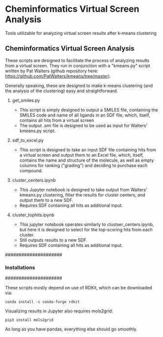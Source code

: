 # Cheminformatics Virtual Screen Analysis
Tools utilizable for analyzing virtual screen results after k-means clustering

Cheminformatics Virtual Screen Analysis
---------------------------------------

These scripts are designed to facilitate the process of analyzing results
from a virtual screen. They run in conjunction with a "kmeans.py" script
written by Pat Walters (github repository here:
https://github.com/PatWalters/kmeans/tree/master).

Generally speaking, these are designed to make k-means clustering
(and the analysis of the clustering) easy and straightforward.

1) get_smiles.py
	- This script is simply designed to output a SMILES file, containing
	  the SMILES code and name of all ligands in an SDF file, which,
	  itself, contains all hits from a virtual screen
	- The output .smi file is designed to be used as input for Walters'
	  kmeans.py script.

2) sdf_to_excel.py
	- This script is designed to take an input SDF file containing hits
	  from a virtual screen and output them to an Excel file, which,
	  itself, contains the name and structure of the molecule, as well
	  as empty columns for ranking ("grading") and deciding to purchase
	  each compound.

3) cluster_centers.ipynb
	- This Jupyter notebook is designed to take output from Walters'
	  kmeans.py clustering, filter the results for cluster centers,
	  and output them to a new SDF.
	- Requires SDF containing all hits as additional input.

4) cluster_tophits.ipynb
	- This jupyter notebook operates similarly to clustser_centers.ipynb,
	  but here it is designed to select for the top-scoring hits from
	  each cluster.
	- Still outputs results to a new SDF.
	- Requires SDF containing all hits as additional input.

#####################
### Installations ###
#####################

These scripts mostly depend on use of RDKit, which can be downloaded via:

	conda install -c conda-forge rdkit

Visualizing results in Jupyter also requires mols2grid:

	pip3 install mols2grid

As long as you have pandas, everything else should go smoothly.
